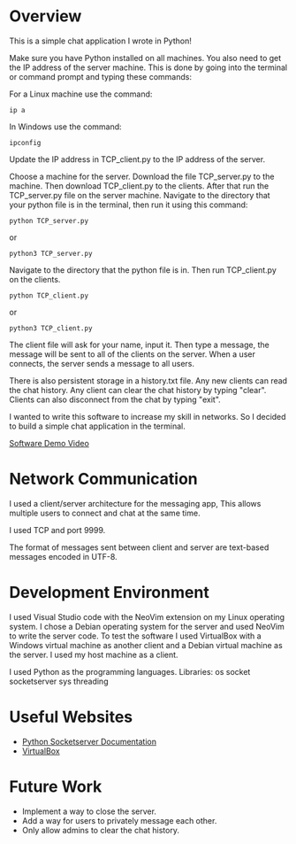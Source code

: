 # Overview

This is a simple chat application I wrote in Python!

Make sure you have Python installed on all machines. You also need to get the IP address of the server machine. This is done by going into the terminal or command prompt and typing these commands:

For a Linux machine use the command:
```
ip a
```

In Windows use the command:
```
ipconfig
```

Update the IP address in TCP_client.py to the IP address of the server.

Choose a machine for the server. Download the file TCP_server.py to the machine. Then download TCP_client.py to the clients. After that run the TCP_server.py file on the server machine.
Navigate to the directory that your python file is in the terminal, then run it using this command:
```
python TCP_server.py
```
or
```
python3 TCP_server.py
```

Navigate to the directory that the python file is in. Then run TCP_client.py on the clients.
```
python TCP_client.py
```
or
```
python3 TCP_client.py
```

The client file will ask for your name, input it. Then type a message, the message will be sent to all of the clients on the server. When a user connects, the server sends a message to all users.

There is also persistent storage in a history.txt file. Any new clients can read the chat history. Any client can clear the chat history by typing "clear". Clients can also disconnect from the chat by typing "exit".

I wanted to write this software to increase my skill in networks. So I decided to build a simple chat application in the terminal.

[Software Demo Video](https://youtu.be/UGaR3pt96kg)

# Network Communication

I used a client/server architecture for the messaging app, This allows multiple users to connect and chat at the same time.

I used TCP and port 9999.

The format of messages sent between client and server are text-based messages encoded in UTF-8.

# Development Environment

I used Visual Studio code with the NeoVim extension on my Linux operating system. I chose a Debian operating system for the server and used NeoVim to write the server code. To test the software I used VirtualBox with a Windows virtual machine as another client and a Debian virtual machine as the server. I used my host machine as a client.

I used Python as the programming languages.
Libraries:
os
socket
socketserver
sys
threading

# Useful Websites

* [Python Socketserver Documentation](https://docs.python.org/3/library/socketserver.html)
* [VirtualBox](https://www.oracle.com/virtualization/technologies/vm/downloads/virtualbox-downloads.html)

# Future Work

* Implement a way to close the server.
* Add a way for users to privately message each other.
* Only allow admins to clear the chat history.
